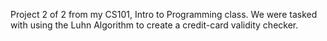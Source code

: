 Project 2 of 2 from my CS101, Intro to Programming class. We were tasked with using the Luhn Algorithm to create a credit-card validity checker. 
